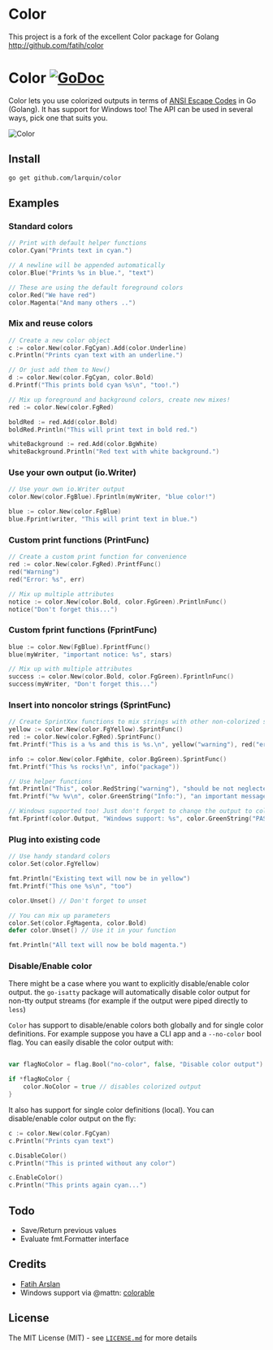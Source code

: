 # Color

This project is a fork of the excellent Color package for Golang http://github.com/fatih/color

# Color [![GoDoc](https://godoc.org/github.com/larquin/color?status.svg)](https://godoc.org/github.com/larquin/color)

Color lets you use colorized outputs in terms of [ANSI Escape
Codes](http://en.wikipedia.org/wiki/ANSI_escape_code#Colors) in Go (Golang). It
has support for Windows too! The API can be used in several ways, pick one that
suits you.


![Color](https://i.imgur.com/c1JI0lA.png)


## Install

```bash
go get github.com/larquin/color
```

## Examples

### Standard colors

```go
// Print with default helper functions
color.Cyan("Prints text in cyan.")

// A newline will be appended automatically
color.Blue("Prints %s in blue.", "text")

// These are using the default foreground colors
color.Red("We have red")
color.Magenta("And many others ..")

```

### Mix and reuse colors

```go
// Create a new color object
c := color.New(color.FgCyan).Add(color.Underline)
c.Println("Prints cyan text with an underline.")

// Or just add them to New()
d := color.New(color.FgCyan, color.Bold)
d.Printf("This prints bold cyan %s\n", "too!.")

// Mix up foreground and background colors, create new mixes!
red := color.New(color.FgRed)

boldRed := red.Add(color.Bold)
boldRed.Println("This will print text in bold red.")

whiteBackground := red.Add(color.BgWhite)
whiteBackground.Println("Red text with white background.")
```

### Use your own output (io.Writer)

```go
// Use your own io.Writer output
color.New(color.FgBlue).Fprintln(myWriter, "blue color!")

blue := color.New(color.FgBlue)
blue.Fprint(writer, "This will print text in blue.")
```

### Custom print functions (PrintFunc)

```go
// Create a custom print function for convenience
red := color.New(color.FgRed).PrintfFunc()
red("Warning")
red("Error: %s", err)

// Mix up multiple attributes
notice := color.New(color.Bold, color.FgGreen).PrintlnFunc()
notice("Don't forget this...")
```

### Custom fprint functions (FprintFunc)

```go
blue := color.New(FgBlue).FprintfFunc()
blue(myWriter, "important notice: %s", stars)

// Mix up with multiple attributes
success := color.New(color.Bold, color.FgGreen).FprintlnFunc()
success(myWriter, "Don't forget this...")
```

### Insert into noncolor strings (SprintFunc)

```go
// Create SprintXxx functions to mix strings with other non-colorized strings:
yellow := color.New(color.FgYellow).SprintFunc()
red := color.New(color.FgRed).SprintFunc()
fmt.Printf("This is a %s and this is %s.\n", yellow("warning"), red("error"))

info := color.New(color.FgWhite, color.BgGreen).SprintFunc()
fmt.Printf("This %s rocks!\n", info("package"))

// Use helper functions
fmt.Println("This", color.RedString("warning"), "should be not neglected.")
fmt.Printf("%v %v\n", color.GreenString("Info:"), "an important message.")

// Windows supported too! Just don't forget to change the output to color.Output
fmt.Fprintf(color.Output, "Windows support: %s", color.GreenString("PASS"))
```

### Plug into existing code

```go
// Use handy standard colors
color.Set(color.FgYellow)

fmt.Println("Existing text will now be in yellow")
fmt.Printf("This one %s\n", "too")

color.Unset() // Don't forget to unset

// You can mix up parameters
color.Set(color.FgMagenta, color.Bold)
defer color.Unset() // Use it in your function

fmt.Println("All text will now be bold magenta.")
```

### Disable/Enable color
 
There might be a case where you want to explicitly disable/enable color output. the 
`go-isatty` package will automatically disable color output for non-tty output streams 
(for example if the output were piped directly to `less`)

`Color` has support to disable/enable colors both globally and for single color 
definitions. For example suppose you have a CLI app and a `--no-color` bool flag. You 
can easily disable the color output with:

```go

var flagNoColor = flag.Bool("no-color", false, "Disable color output")

if *flagNoColor {
	color.NoColor = true // disables colorized output
}
```

It also has support for single color definitions (local). You can
disable/enable color output on the fly:

```go
c := color.New(color.FgCyan)
c.Println("Prints cyan text")

c.DisableColor()
c.Println("This is printed without any color")

c.EnableColor()
c.Println("This prints again cyan...")
```

## Todo

* Save/Return previous values
* Evaluate fmt.Formatter interface


## Credits

 * [Fatih Arslan](https://github.com/fatih)
 * Windows support via @mattn: [colorable](https://github.com/mattn/go-colorable)

## License

The MIT License (MIT) - see [`LICENSE.md`](https://github.com/larquin/color/blob/master/LICENSE.md) for more details

